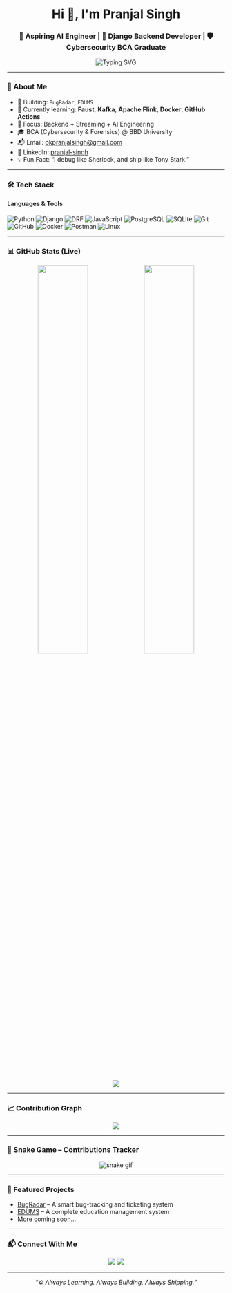 <h1 align="center">Hi 👋, I'm Pranjal Singh</h1>
<h3 align="center">🚀 Aspiring AI Engineer | 🧠 Django Backend Developer | 🛡️ Cybersecurity BCA Graduate</h3>

<p align="center">
  <img src="https://readme-typing-svg.demolab.com?font=Fira+Code&weight=500&duration=3000&pause=1000&center=true&vCenter=true&width=435&lines=Python+Developer+%F0%9F%90%8D;DRF+%7C+Django+Rest+API+Expert+%E2%9A%99%EF%B8%8F;Learning+AI+%26+Machine+Learning+%F0%9F%94%A1;GitHub+Lover+%E2%9D%A4%EF%B8%8F;Coffee+%2B+Code+%3D+Life+%E2%98%95%EF%B8%8F" alt="Typing SVG" />
</p>

---

### 💫 About Me

- 🔭 Building: `BugRadar`, `EDUMS`
- 🌱 Currently learning: **Faust**, **Kafka**, **Apache Flink**, **Docker**, **GitHub Actions**
- 🎯 Focus: Backend + Streaming + AI Engineering
- 🎓 BCA (Cybersecurity & Forensics) @ BBD University
- 📬 Email: [okpranjalsingh@gmail.com](mailto:okpranjalsingh@gmail.com)
- 🔗 LinkedIn: [pranjal-singh](https://www.linkedin.com/in/pranjal-singh-789719298/)
- 💡 Fun Fact: “I debug like Sherlock, and ship like Tony Stark.”

---

### 🛠️ Tech Stack

#### Languages & Tools

![Python](https://img.shields.io/badge/-Python-3776AB?style=for-the-badge&logo=python&logoColor=white)
![Django](https://img.shields.io/badge/-Django-092E20?style=for-the-badge&logo=django)
![DRF](https://img.shields.io/badge/-DRF-red?style=for-the-badge&logo=django&logoColor=white)
![JavaScript](https://img.shields.io/badge/-JavaScript-F7DF1E?style=for-the-badge&logo=javascript&logoColor=black)
![PostgreSQL](https://img.shields.io/badge/-PostgreSQL-336791?style=for-the-badge&logo=postgresql&logoColor=white)
![SQLite](https://img.shields.io/badge/-SQLite-003B57?style=for-the-badge&logo=sqlite)
![Git](https://img.shields.io/badge/-Git-F05032?style=for-the-badge&logo=git)
![GitHub](https://img.shields.io/badge/-GitHub-181717?style=for-the-badge&logo=github)
![Docker](https://img.shields.io/badge/-Docker-2496ED?style=for-the-badge&logo=docker)
![Postman](https://img.shields.io/badge/-Postman-FF6C37?style=for-the-badge&logo=postman)
![Linux](https://img.shields.io/badge/-Linux-FCC624?style=for-the-badge&logo=linux&logoColor=black)

---

### 📊 GitHub Stats (Live)

<p align="center">
  <img width="48%" src="https://github-readme-stats-git-master-rstaa.vercel.app/api?username=okpranjalsingh&show_icons=true&theme=tokyonight" />
  <img width="48%" src="https://github-readme-streak-stats.demolab.com?user=okpranjalsingh&theme=tokyonight" />
</p>

<p align="center">
  <img src="https://github-readme-stats.vercel.app/api/top-langs/?username=okpranjalsingh&layout=compact&theme=tokyonight" />
</p>

---

### 📈 Contribution Graph

<p align="center">
  <img src="https://github-readme-activity-graph.vercel.app/graph?username=okpranjalsingh&theme=tokyo-night&area=true" />
</p>

---

### 🐍 Snake Game – Contributions Tracker

<p align="center">
  <img src="https://github.com/okpranjalsingh/okpranjalsingh/raw/output/github-contribution-grid-snake.svg" alt="snake gif" />
</p>

---

### 🚀 Featured Projects

- [BugRadar](https://github.com/okpranjalsingh/BugRadar) – A smart bug-tracking and ticketing system
- [EDUMS](https://github.com/okpranjalsingh/edums) – A complete education management system
- More coming soon...

---

### 📬 Connect With Me

<p align="center">
  <a href="https://www.linkedin.com/in/pranjal-singh-789719298/"><img src="https://img.shields.io/badge/-LinkedIn-blue?style=for-the-badge&logo=linkedin" /></a>
  <a href="mailto:okpranjalsingh@gmail.com"><img src="https://img.shields.io/badge/-Email-grey?style=for-the-badge&logo=gmail" /></a>
</p>

---

<p align="center"><i>“⚙️ Always Learning. Always Building. Always Shipping.”</i></p>
